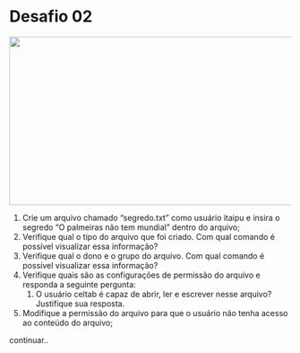# Desafio 02

<p align="center">
  <img width="560" height="300" src="https://media.giphy.com/media/3o7abuqxszgO6pFb3i/giphy.gif">
</p>


1. Crie um arquivo chamado “segredo.txt” como usuário itaipu e insira o segredo “O palmeiras não tem mundial” dentro do arquivo;
2. Verifique qual o tipo do arquivo que foi criado. Com qual comando é possível visualizar essa informação?
3. Verifique qual o dono e o grupo do arquivo. Com qual comando é possível visualizar essa informação?
4. Verifique quais são as configurações de permissão do arquivo e responda a seguinte pergunta:
    1. O usuário celtab é capaz de abrir, ler e escrever nesse arquivo? Justifique sua resposta.
5. Modifique a permissão do arquivo para que o usuário não tenha acesso ao conteúdo do arquivo;

continuar..
